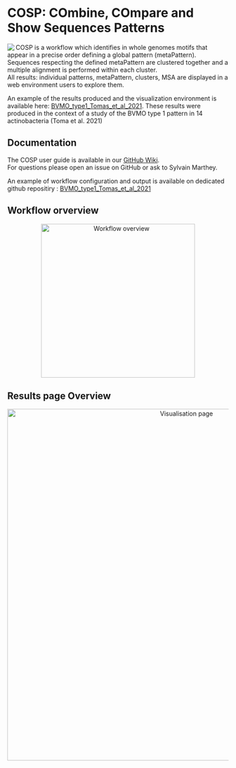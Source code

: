 # COSP: COmbine, COmpare and Show Sequences Patterns

<img align="left" src=".github/COSP.JPG">

COSP is a workflow which identifies in whole genomes motifs that appear in a precise order defining a global pattern (metaPattern).  
Sequences respecting the defined metaPattern are clustered together and a multiple alignment is performed within each cluster.  
All results: individual patterns, metaPattern, clusters, MSA are displayed in a web environment users to explore them.  

An example of the results produced and the visualization environment is available here: [BVMO_type1_Tomas_et_al_2021](https://smartbioinf.github.io/BVMO_type1_Tomas_et_al_2021/). These results were produced in the context of a study of the BVMO type 1 pattern in 14 actinobacteria (Toma et al. 2021)

## Documentation 

The COSP user guide is available in our [GitHub Wiki](https://github.com/SmartBioInf/COSP/wiki).  
For questions please open an issue on GitHub or ask to Sylvain Marthey.

An example of workflow configuration and output is available on dedicated github repositiry : [BVMO_type1_Tomas_et_al_2021](https://github.com/SmartBioInf/BVMO_type1_Tomas_et_al_2021)

## Workflow orverview

<p align="center">
<img src=".github/Workflow_overview.JPG"
     alt="Workflow overview"
     width="350" />
</p>

## Results page Overview
<p align="center">
<img src=".github/visualisation_page.JPG"
     alt="Visualisation page"
      width="800" />
</p>
